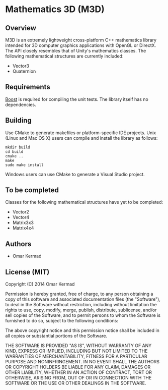 Mathematics 3D (M3D)
====================

Overview
--------

M3D is an extremely lightweight cross-platform C++ mathematics library intended for 3D computer graphics applications with OpenGL or DirectX. The API closely resembles that of Unity's mathematics classes. The following mathematical structures are currently included:

 * Vector3
 * Quaternion

Requirements
------------

[Boost](http://www.boost.org/) is required for compiling the unit tests. The library itself has no dependencies.

Building
--------

Use CMake to generate makefiles or platform-specific IDE projects. Unix (Linux and Mac OS X) users can compile and install the library as follows:

```
mkdir build
cd build
cmake ..
make
sudo make install
```

Windows users can use CMake to generate a Visual Studio project.

To be completed
---------------

Classes for the following mathematical structures have yet to be completed:

 * Vector2
 * Vector4
 * Matrix3x3
 * Matrix4x4

Authors
-------

 * Omar Kermad

License (MIT)
-------------

Copyright (C) 2014
Omar Kermad

Permission is hereby granted, free of charge, to any person obtaining a copy of this software and associated documentation files (the "Software"), to deal in the Software without restriction, including without limitation the rights to use, copy, modify, merge, publish, distribute, sublicense, and/or sell copies of the Software, and to permit persons to whom the Software is furnished to do so, subject to the following conditions:

The above copyright notice and this permission notice shall be included in all copies or substantial portions of the Software.

THE SOFTWARE IS PROVIDED "AS IS", WITHOUT WARRANTY OF ANY KIND, EXPRESS OR IMPLIED, INCLUDING BUT NOT LIMITED TO THE WARRANTIES OF MERCHANTABILITY, FITNESS FOR A PARTICULAR PURPOSE AND NONINFRINGEMENT. IN NO EVENT SHALL
THE AUTHORS OR COPYRIGHT HOLDERS BE LIABLE FOR ANY CLAIM, DAMAGES OR OTHER LIABILITY, WHETHER IN AN ACTION OF CONTRACT, TORT OR OTHERWISE, ARISING FROM, OUT OF OR IN CONNECTION WITH THE SOFTWARE OR THE USE OR OTHER DEALINGS IN THE SOFTWARE.

